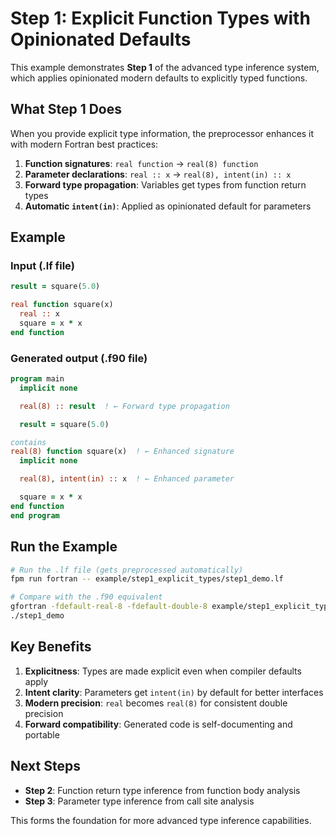 # Step 1: Explicit Function Types with Opinionated Defaults

This example demonstrates **Step 1** of the advanced type inference system, which applies opinionated modern defaults to explicitly typed functions.

## What Step 1 Does

When you provide explicit type information, the preprocessor enhances it with modern Fortran best practices:

1. **Function signatures**: `real function` → `real(8) function`
2. **Parameter declarations**: `real :: x` → `real(8), intent(in) :: x`  
3. **Forward type propagation**: Variables get types from function return types
4. **Automatic `intent(in)`**: Applied as opinionated default for parameters

## Example

### Input (.lf file)
```fortran
result = square(5.0)

real function square(x)
  real :: x
  square = x * x
end function
```

### Generated output (.f90 file)
```fortran
program main
  implicit none

  real(8) :: result  ! ← Forward type propagation

  result = square(5.0)

contains
real(8) function square(x)  ! ← Enhanced signature
  implicit none

  real(8), intent(in) :: x  ! ← Enhanced parameter

  square = x * x
end function
end program
```

## Run the Example

```bash
# Run the .lf file (gets preprocessed automatically)
fpm run fortran -- example/step1_explicit_types/step1_demo.lf

# Compare with the .f90 equivalent
gfortran -fdefault-real-8 -fdefault-double-8 example/step1_explicit_types/step1_demo.f90 -o step1_demo
./step1_demo
```

## Key Benefits

1. **Explicitness**: Types are made explicit even when compiler defaults apply
2. **Intent clarity**: Parameters get `intent(in)` by default for better interfaces
3. **Modern precision**: `real` becomes `real(8)` for consistent double precision
4. **Forward compatibility**: Generated code is self-documenting and portable

## Next Steps

- **Step 2**: Function return type inference from function body analysis
- **Step 3**: Parameter type inference from call site analysis

This forms the foundation for more advanced type inference capabilities.

